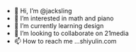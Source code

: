 - 👋 Hi, I’m @jacksling
- 👀 I’m interested in math and piano
- 🌱 I’m currently learning design
- 💞️ I’m looking to collaborate on 21media
- 📫 How to reach me ...shiyulin.com

<!---
jacksling/jacksling is a ✨ special ✨ repository because its `README.md` (this file) appears on your GitHub profile.
You can click the Preview link to take a look at your changes.
--->
